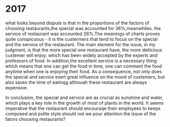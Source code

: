 # 2017

what looks beyond dispute is that in the proportions of the factors of choosing restaurants,the special was accounted for 36%,meanwhiles. the service of restaurant was accounted 26%.The meanings of charts proves quite conspicuous - it is the custermers that tend to focus on the special and the service of the restaurant.
The main element for the issue, in my judgment, is that the more special one restaurant have, the more deliicious custemer will enjoy, which has been widely accepted by the experts and professors of food. In addition,the excellent service is a necessary thing which means that one can get the food in time, one can comment the food anytime when one is enjoying their food. As a consequence, not only does the special and service exert great influence on the mood of custemers, but also saves the time of eatinqg althouah these restaurant are always expensive.

In conclusion, the special and service are as crucial as sunshine and water, which plays a key role in the growth of most of plants  in the world. It seems imperative that the restaurant should encouraqe their employees to keeps composed and polite style.should not we pour attention the issue of the fators choosing restaurants?
